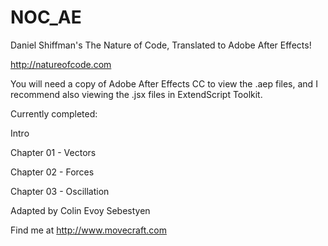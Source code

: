 NOC_AE
======

Daniel Shiffman's The Nature of Code, Translated to Adobe After Effects!

http://natureofcode.com

You will need a copy of Adobe After Effects CC to view the .aep files, and I recommend also viewing the .jsx files in ExtendScript Toolkit.

Currently completed:

Intro

Chapter 01 - Vectors

Chapter 02 - Forces

Chapter 03 - Oscillation

Adapted by Colin Evoy Sebestyen

Find me at http://www.movecraft.com
